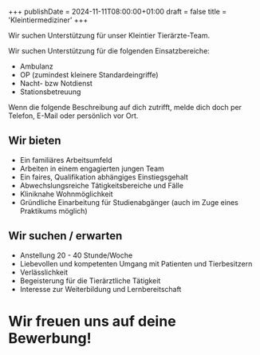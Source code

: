 +++
publishDate = 2024-11-11T08:00:00+01:00
draft = false
title = 'Kleintiermediziner'
+++

Wir suchen Unterstützung für unser Kleintier Tierärzte-Team.

<!-- more -->
Wir suchen Unterstützung für die folgenden Einsatzbereiche:

- Ambulanz
- OP (zumindest kleinere Standardeingriffe)
- Nacht- bzw Notdienst
- Stationsbetreuung

Wenn die folgende Beschreibung auf dich zutrifft, melde dich doch per Telefon, E-Mail oder persönlich vor Ort.

## Wir bieten

- Ein familiäres Arbeitsumfeld
- Arbeiten in einem engagierten jungen Team
- Ein faires, Qualifikation abhängiges Einstiegsgehalt
- Abwechslungsreiche Tätigkeitsbereiche und Fälle
- Kliniknahe Wohnmöglichkeit
- Gründliche Einarbeitung für Studienabgänger (auch im Zuge eines Praktikums möglich)

## Wir suchen / erwarten

- Anstellung 20 - 40 Stunde/Woche
- Liebevollen und kompetenten Umgang mit Patienten und Tierbesitzern
- Verlässlichkeit
- Begeisterung für die Tierärztliche Tätigkeit
- Interesse zur Weiterbildung und Lernbereitschaft

# Wir freuen uns auf deine Bewerbung!
